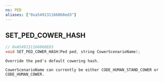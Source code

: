```yaml
---
ns: PED
aliases: ["0xa549131166868ed3"]
---
```

## SET_PED_COWER_HASH

```c
// 0xA549131166868ED3
void SET_PED_COWER_HASH(Ped ped, string CowerScenarioName);
```

```
Override the ped's default cowering hash.

CowerScenarioName can currently be either CODE_HUMAN_STAND_COWER or CODE_HUMAN_COWER.
```
